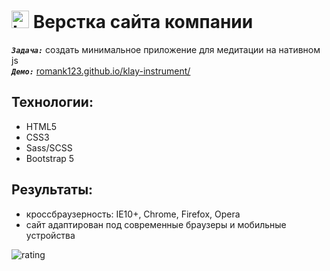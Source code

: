 <h1>
  <img 
    src="https://cdn.icon-icons.com/icons2/534/PNG/512/window-domain_icon-icons.com_52810.png" 
    width="28"
    alt="LOGO"/>
    Верстка сайта компании
</h1>

<strong><em>`Задача:`</em></strong> создать минимальное приложение для медитации на нативном js<br>
<strong><em>`Демо:`</em></strong> <a href="https://romank123.github.io/klay-instrument/" target="_blank"> romank123.github.io/klay-instrument/</a>

## Технологии:

- HTML5
- CSS3
- Sass/SCSS
- Bootstrap 5

## Результаты:

- кроссбраузерность: IE10+, Chrome, Firefox, Opera
- сайт адаптирован под современные браузеры и мобильные устройства

![rating](https://romank123.github.io/images/io-klay-instrument.jpg)